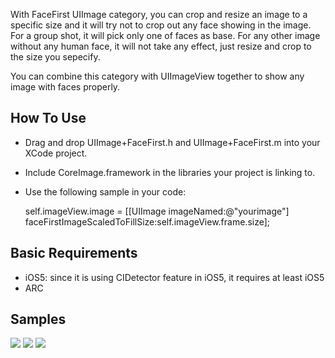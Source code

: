 With FaceFirst UIImage category, you can crop and resize an image to a specific size and it will try not to crop out any face showing in the image. For a group shot, it will pick only one of faces as base. For any other image without any human face, it will not take any effect, just resize and crop to the size you sepecify. 

You can combine this category with UIImageView together to show any image with faces properly.

## How To Use 

* Drag and drop UIImage+FaceFirst.h and UIImage+FaceFirst.m into your XCode project.
* Include CoreImage.framework in the libraries your project is linking to. 
* Use the following sample in your code:

    self.imageView.image = [[UIImage imageNamed:@"yourimage"]
                           faceFirstImageScaledToFillSize:self.imageView.frame.size];


## Basic Requirements 

* iOS5: since it is using CIDetector feature in iOS5, it requires at least iOS5
* ARC 


## Samples

<img src="http://f.cl.ly/items/0n0R0t2E0y1z0W2T0o3Q/Screen%20Shot%202013-01-11%20at%204.39.56%20PM.png"/>

<img src="http://f.cl.ly/items/2L2K010b3E2n0o0R1m3P/Screen%20Shot%202013-01-11%20at%204.40.15%20PM.png"/>

<img src="http://f.cl.ly/items/1x3o2s3H0y0g3x043L00/Screen%20Shot%202013-01-11%20at%204.39.40%20PM.png"/>

